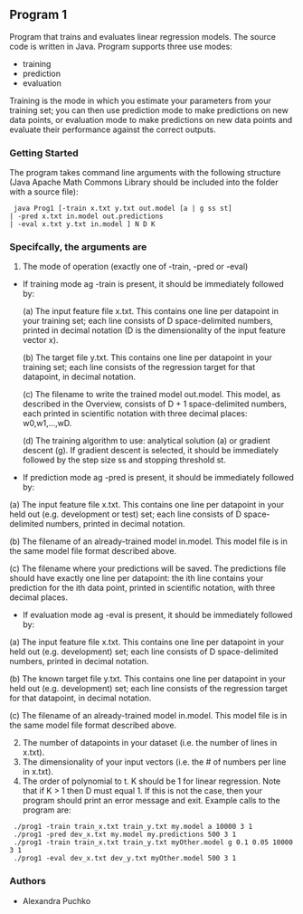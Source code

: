 ## Program 1

Program that trains and evaluates linear regression models. The source code is written in Java.
Program supports three use modes: 
* training 
* prediction
* evaluation

Training is the mode in which you estimate your parameters from your training set; you can then use prediction mode to make predictions on new data points, or evaluation mode to make predictions on new data points and evaluate their performance against the correct outputs.

### Getting Started

The program takes command line arguments with the following structure (Java Apache Math Commons Library should be included into the folder with a source file):
```
 java Prog1 [-train x.txt y.txt out.model [a | g ss st]
| -pred x.txt in.model out.predictions
| -eval x.txt y.txt in.model ] N D K
```

### Specifcally, the arguments are
1. The mode of operation (exactly one of -train, -pred or -eval)
* If training mode 
ag -train is present, it should be immediately followed by:

  (a) The input feature file x.txt. This contains one line per datapoint in your
  training set; each line consists of D space-delimited numbers, printed in decimal
  notation (D is the dimensionality of the input feature vector x).

  (b) The target file y.txt. This contains one line per datapoint in your training
  set; each line consists of the regression target for that datapoint, in decimal
  notation.

  (c) The filename to write the trained model out.model. This model, as described
  in the Overview, consists of D + 1 space-delimited numbers, each printed in
  scientific notation with three decimal places: w0,w1,...,wD.

  (d) The training algorithm to use: analytical solution (a) or gradient descent (g).
  If gradient descent is selected, it should be immediately followed by the step
  size ss and stopping threshold st.

* If prediction mode 
ag -pred is present, it should be immediately followed by:

(a) The input feature file x.txt. This contains one line per datapoint in your
held out (e.g. development or test) set; each line consists of D space-delimited
numbers, printed in decimal notation.

(b) The filename of an already-trained model in.model. This model file is in the
same model file format described above.

(c) The filename where your predictions will be saved. The predictions file should
have exactly one line per datapoint: the ith line contains your prediction for
the ith data point, printed in scientific notation, with three decimal places.

* If evaluation mode 
ag -eval is present, it should be immediately followed by:

(a) The input feature file x.txt. This contains one line per datapoint in your held
out (e.g. development) set; each line consists of D space-delimited numbers,
printed in decimal notation.

(b) The known target file y.txt. This contains one line per datapoint in your
held out (e.g. development) set; each line consists of the regression target for
that datapoint, in decimal notation.

(c) The filename of an already-trained model in.model. This model file is in the
same model file format described above.

2. The number of datapoints in your dataset (i.e. the number of lines in x.txt).
3. The dimensionality of your input vectors (i.e. the # of numbers per line in x.txt).
4. The order of polynomial to t. K should be 1 for linear regression.
Note that if K > 1 then D must equal 1. If this is not the case, then your program should
print an error message and exit.
Example calls to the program are:
```
 ./prog1 -train train_x.txt train_y.txt my.model a 10000 3 1
 ./prog1 -pred dev_x.txt my.model my.predictions 500 3 1
 ./prog1 -train train_x.txt train_y.txt myOther.model g 0.1 0.05 10000 3 1
 ./prog1 -eval dev_x.txt dev_y.txt myOther.model 500 3 1
```
### Authors
* Alexandra Puchko
